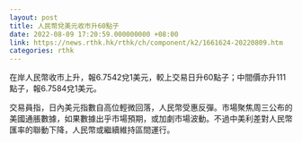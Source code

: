 ```yaml
---
layout: post
title: 人民幣兌美元收市升60點子
date: 2022-08-09 17:20:59.000000000 +08:00
link: https://news.rthk.hk/rthk/ch/component/k2/1661624-20220809.htm
categories: rthk
---
```


在岸人民幣收市上升，報6.7542兌1美元，較上交易日升60點子；中間價亦升111點子，報6.7584兌1美元。

交易員指，日內美元指數自高位輕微回落，人民幣受惠反彈。市場聚焦周三公布的美國通脹數據，如果數據出乎市場預期，或加劇市場波動。不過中美利差對人民幣匯率的聯動下降，人民幣或繼續維持區間運行。
